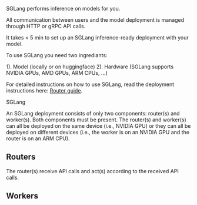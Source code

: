 SGLang performs inference on models for you.

All communication between users and the model deployment is managed through HTTP or gRPC API calls.

It takes < 5 min to set up an SGLang inference-ready deployment with your model.

To use SGLang you need two ingrediants:

1). Model (locally or on huggingface)
2). Hardware (SGLang supports NVIDIA GPUs, AMD GPUs, ARM CPUs, ...)

For detailed instructions on how to use SGLang, read the deployment instructions here: [Router guide](../advanced_features/router.md).

SGLang


An SGLang deployment consists of only two components: router(s) and worker(s). Both components must be present. The router(s) and worker(s) can all be deployed on the same device (i.e., NVIDIA GPU) or they can all be deployed on different devices (i.e., the worker is on an NVIDIA GPU and the router is on an ARM CPU).

## Routers

The router(s) receive API calls and act(s) according to the received API calls.

## Workers
